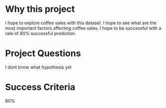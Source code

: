 # Why this project
I hope to explore coffee sales with this dataset.
I hope to see what are the most important factors affecting coffee sales.
I hope to be successful with a rate of 80% successful prediction.

# Project Questions
I dont know what hypothesis yet

# Success Criteria
80%